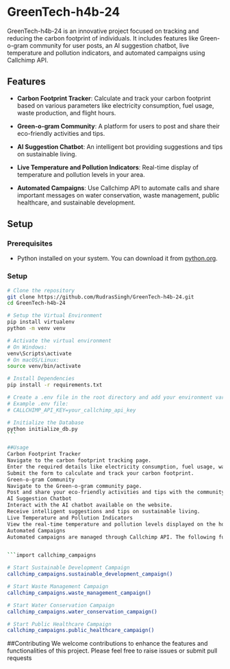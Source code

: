# GreenTech-h4b-24

GreenTech-h4b-24 is an innovative project focused on tracking and reducing the carbon footprint of individuals. It includes features like Green-o-gram community for user posts, an AI suggestion chatbot, live temperature and pollution indicators, and automated campaigns using Callchimp API.

## Features

- **Carbon Footprint Tracker**: Calculate and track your carbon footprint based on various parameters like electricity consumption, fuel usage, waste production, and flight hours.
- **Green-o-gram Community**: A platform for users to post and share their eco-friendly activities and tips.

- **AI Suggestion Chatbot**: An intelligent bot providing suggestions and tips on sustainable living.

- **Live Temperature and Pollution Indicators**: Real-time display of temperature and pollution levels in your area.

- **Automated Campaigns**: Use Callchimp API to automate calls and share important messages on water conservation, waste management, public healthcare, and sustainable development.

## Setup

### Prerequisites

- Python installed on your system. You can download it from [python.org](https://www.python.org/downloads/).

### Setup

````bash
# Clone the repository
git clone https://github.com/RudrasSingh/GreenTech-h4b-24.git
cd GreenTech-h4b-24

# Setup the Virtual Environment
pip install virtualenv
python -m venv venv

# Activate the virtual environment
# On Windows:
venv\Scripts\activate
# On macOS/Linux:
source venv/bin/activate

# Install Dependencies
pip install -r requirements.txt

# Create a .env file in the root directory and add your environment variables
# Example .env file:
# CALLCHIMP_API_KEY=your_callchimp_api_key

# Initialize the Database
python initialize_db.py
```

##Usage
Carbon Footprint Tracker
Navigate to the carbon footprint tracking page.
Enter the required details like electricity consumption, fuel usage, waste production, and flight hours.
Submit the form to calculate and track your carbon footprint.
Green-o-gram Community
Navigate to the Green-o-gram community page.
Post and share your eco-friendly activities and tips with the community.
AI Suggestion Chatbot
Interact with the AI chatbot available on the website.
Receive intelligent suggestions and tips on sustainable living.
Live Temperature and Pollution Indicators
View the real-time temperature and pollution levels displayed on the homepage.
Automated Campaigns
Automated campaigns are managed through Callchimp API. The following functions are available to start different campaigns:


```import callchimp_campaigns

# Start Sustainable Development Campaign
callchimp_campaigns.sustainable_development_campaign()

# Start Waste Management Campaign
callchimp_campaigns.waste_management_campaign()

# Start Water Conservation Campaign
callchimp_campaigns.water_conservation_campaign()

# Start Public Healthcare Campaign
callchimp_campaigns.public_healthcare_campaign()
````

##Contributing
We welcome contributions to enhance the features and functionalities of this project. Please feel free to raise issues or submit pull requests
